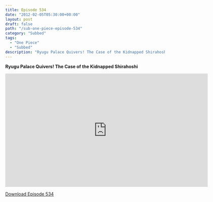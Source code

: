 ```yaml
---
title: Episode 534
date: "2012-02-05T05:30:00+00:00"
layout: post
draft: false
path: "/sub-one-piece-episode-534"
category: "Subbed"
tags:
  - "One Piece"
  - "Subbed"
description: "Ryugu Palace Quivers! The Case of the Kidnapped Shirahoshi"
---
```


**Ryugu Palace Quivers! The Case of the Kidnapped Shirahoshi**

<iframe width="640" height="360" src="https://www.rapidvideo.com/e/G6FRPF84V9" frameborder="0" marginwidth=0 marginheight=0 scrolling=no allowfullscreen></iframe>

<a href="http://ouo.io/qs/eCodkFEQ?s=https://rapidvid.to/d/https://www.rapidvideo.com/e/G6FRPF84V9">Download Episode 534</a>

